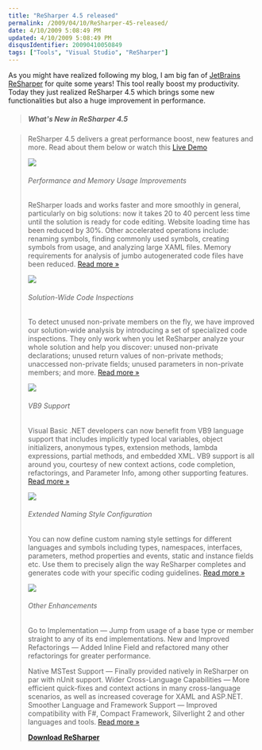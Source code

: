 ```yaml
---
title: "ReSharper 4.5 released"
permalink: /2009/04/10/ReSharper-45-released/
date: 4/10/2009 5:08:49 PM
updated: 4/10/2009 5:08:49 PM
disqusIdentifier: 20090410050849
tags: ["Tools", "Visual Studio", "ReSharper"]
---
```

As you might have realized following my blog, I am big fan of [JetBrains ReSharper](http://www.jetbrains.com/resharper/index.html) for quite some years! This tool really boost my productivity. Today they just realized ReSharper 4.5 which brings some new functionalities but also a huge improvement in performance.

> ##### What's New in ReSharper 4.5
<!-- more -->
> 
> ReSharper 4.5 delivers a great performance boost, new features and more. Read about them below or watch this [Live Demo](http://www.jetbrains.com/documentation/presentation/rs45/whatsnew-rs45.html)
> 
> ![](http://www.jetbrains.com/resharper/img/speedometer_lit.gif)
> 
> ###### Performance and Memory Usage Improvements
> 
> ReSharper loads and works faster and more smoothly in general, particularly on big solutions: now it takes 20 to 40 percent less time until the solution is ready for code editing. Website loading time has been reduced by 30%. Other accelerated operations include: renaming symbols, finding commonly used symbols, creating symbols from usage, and analyzing large XAML files. Memory requirements for analysis of jumbo autogenerated code files have been reduced. [Read more »](http://www.jetbrains.com/features/newfeatures.html#Performance)
> 
> ![](http://www.jetbrains.com/resharper/img/inspector3.png)
> 
> ###### Solution-Wide Code Inspections
> 
> To detect unused non-private members on the fly, we have improved our solution-wide analysis by introducing a set of specialized code inspections. They only work when you let ReSharper analyze your whole solution and help you discover: unused non-private declarations; unused return values of non-private methods; unaccessed non-private fields; unused parameters in non-private members; and more. [Read more »](http://www.jetbrains.com/features/newfeatures.html#SW_Inspections)
> 
> ![](http://www.jetbrains.com/resharper/img/vb93.png)
> 
> ###### VB9 Support
> 
> Visual Basic .NET developers can now benefit from VB9 language support that includes implicitly typed local variables, object initializers, anonymous types, extension methods, lambda expressions, partial methods, and embedded XML. VB9 support is all around you, courtesy of new context actions, code completion, refactorings, and Parameter Info, among other supporting features. [Read more »](http://www.jetbrains.com/features/newfeatures.html#VB9_Support)
> 
> ![](http://www.jetbrains.com/resharper/img/naming3.png)
> 
> ###### Extended Naming Style Configuration
> 
> You can now define custom naming style settings for different languages and symbols including types, namespaces, interfaces, parameters, method properties and events, static and instance fields etc. Use them to precisely align the way ReSharper completes and generates code with your specific coding guidelines. [Read more »](http://www.jetbrains.com/features/newfeatures.html#Naming_Style)
> 
> ![](http://www.jetbrains.com/resharper/img/other3.png)
> 
> ###### Other Enhancements
> 
> Go to Implementation — Jump from usage of a base type or member straight to any of its end implementations.
> New and Improved Refactorings — Added Inline Field and refactored many other refactorings for greater performance.
> 
> Native MSTest Support — Finally provided natively in ReSharper on par with nUnit support.
> Wider Cross-Language Capabilities — More efficient quick-fixes and context actions in many cross-language scenarios, as well as increased coverage for XAML and ASP.NET.
> Smoother Language and Framework Support — Improved compatibility with F#, Compact Framework, Silverlight 2 and other languages and tools. [Read more »](http://www.jetbrains.com/features/newfeatures.html#Other)
> 
> [**Download ReSharper** ](http://www.jetbrains.com/download/index.html)
